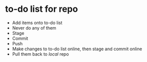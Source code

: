 # to-do list for repo
* Add items onto to-do list
* Never do any of them
* Stage
* Commit
* Push
* Make changes to to-do list online, then stage and commit online
* Pull them back to *local* repo
